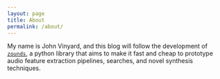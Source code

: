```yaml
---
layout: page
title: About
permalink: /about/
---
```


My name is John Vinyard, and this blog will follow the development of [`zounds`](https://github.com/JohnVinyard/zounds),
a python library that aims to make it fast and cheap to prototype audio feature extraction pipelines,
searches, and novel synthesis techniques.
